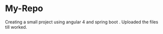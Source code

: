 # My-Repo

Creating a small project using angular 4 and spring boot . Uploaded the files till worked.
